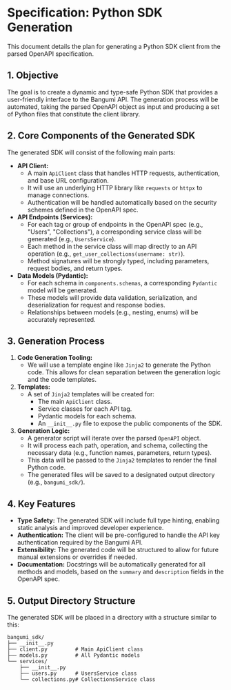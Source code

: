 # Specification: Python SDK Generation

This document details the plan for generating a Python SDK client from the parsed OpenAPI specification.

## 1. Objective

The goal is to create a dynamic and type-safe Python SDK that provides a user-friendly interface to the Bangumi API. The generation process will be automated, taking the parsed OpenAPI object as input and producing a set of Python files that constitute the client library.

## 2. Core Components of the Generated SDK

The generated SDK will consist of the following main parts:

-   **API Client:**
    -   A main `ApiClient` class that handles HTTP requests, authentication, and base URL configuration.
    -   It will use an underlying HTTP library like `requests` or `httpx` to manage connections.
    -   Authentication will be handled automatically based on the security schemes defined in the OpenAPI spec.
-   **API Endpoints (Services):**
    -   For each tag or group of endpoints in the OpenAPI spec (e.g., "Users", "Collections"), a corresponding service class will be generated (e.g., `UsersService`).
    -   Each method in the service class will map directly to an API operation (e.g., `get_user_collections(username: str)`).
    -   Method signatures will be strongly typed, including parameters, request bodies, and return types.
-   **Data Models (Pydantic):**
    -   For each schema in `components.schemas`, a corresponding `Pydantic` model will be generated.
    -   These models will provide data validation, serialization, and deserialization for request and response bodies.
    -   Relationships between models (e.g., nesting, enums) will be accurately represented.

## 3. Generation Process

1.  **Code Generation Tooling:**
    -   We will use a template engine like `Jinja2` to generate the Python code. This allows for clean separation between the generation logic and the code templates.
2.  **Templates:**
    -   A set of `Jinja2` templates will be created for:
        -   The main `ApiClient` class.
        -   Service classes for each API tag.
        -   Pydantic models for each schema.
        -   An `__init__.py` file to expose the public components of the SDK.
3.  **Generation Logic:**
    -   A generator script will iterate over the parsed `OpenAPI` object.
    -   It will process each path, operation, and schema, collecting the necessary data (e.g., function names, parameters, return types).
    -   This data will be passed to the `Jinja2` templates to render the final Python code.
    -   The generated files will be saved to a designated output directory (e.g., `bangumi_sdk/`).

## 4. Key Features

-   **Type Safety:** The generated SDK will include full type hinting, enabling static analysis and improved developer experience.
-   **Authentication:** The client will be pre-configured to handle the API key authentication required by the Bangumi API.
-   **Extensibility:** The generated code will be structured to allow for future manual extensions or overrides if needed.
-   **Documentation:** Docstrings will be automatically generated for all methods and models, based on the `summary` and `description` fields in the OpenAPI spec.

## 5. Output Directory Structure

The generated SDK will be placed in a directory with a structure similar to this:

```
bangumi_sdk/
├── __init__.py
├── client.py         # Main ApiClient class
├── models.py         # All Pydantic models
└── services/
    ├── __init__.py
    ├── users.py      # UsersService class
    └── collections.py# CollectionsService class
``` 